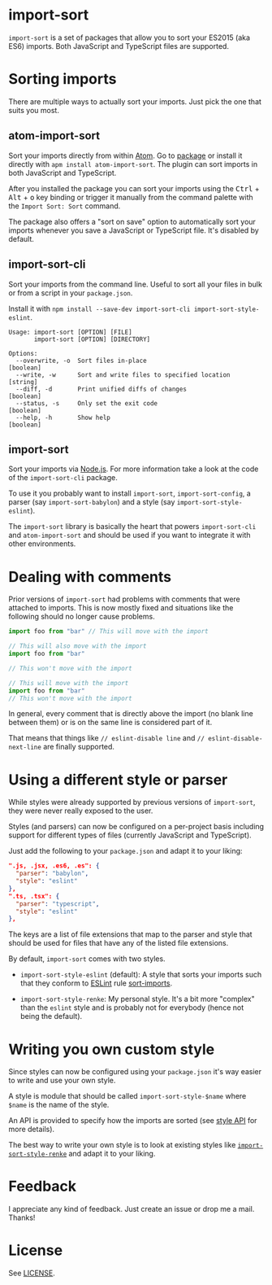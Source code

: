 # import-sort

`import-sort` is a set of packages that allow you to sort your ES2015 (aka ES6)
imports. Both JavaScript and TypeScript files are supported.

# Sorting imports

There are multiple ways to actually sort your imports. Just pick the one that
suits you most.

## atom-import-sort

Sort your imports directly from within [Atom](https://atom.io/). Go to [package](https://atom.io/packages/atom-import-sort) or install it directly with `apm install atom-import-sort`. The plugin can sort imports in both JavaScript and TypeScript.

After you installed the package you can sort your imports using the <kbd>Ctrl</kbd> + <kbd>Alt</kbd> + <kbd>o</kbd> key binding or trigger it manually from the command palette with the `Import Sort: Sort` command.

The package also offers a "sort on save" option to automatically sort your imports whenever you save a JavaScript or TypeScript file. It's disabled by default.

## import-sort-cli

Sort your imports from the command line. Useful to sort all your files in bulk or from a script in your `package.json`.

Install it with `npm install --save-dev import-sort-cli import-sort-style-eslint`.


```
Usage: import-sort [OPTION] [FILE]
       import-sort [OPTION] [DIRECTORY]

Options:
  --overwrite, -o  Sort files in-place                                 [boolean]
  --write, -w      Sort and write files to specified location           [string]
  --diff, -d       Print unified diffs of changes                      [boolean]
  --status, -s     Only set the exit code                              [boolean]
  --help, -h       Show help                                           [boolean]
```

## import-sort

Sort your imports via [Node.js](https://nodejs.org/). For more information take a look at the code of the `import-sort-cli` package.

To use it you probably want to install `import-sort`, `import-sort-config`, a parser (say `import-sort-babylon`) and a style (say `import-sort-style-eslint`).

The `import-sort` library is basically the heart that powers `import-sort-cli` and `atom-import-sort` and should be used if you want to integrate it with other environments.

# Dealing with comments

Prior versions of `import-sort` had problems with comments that were attached to imports. This is now mostly fixed and situations like the following should no longer cause problems.

```js
import foo from "bar" // This will move with the import
```

```js
// This will also move with the import
import foo from "bar"
```

```js
// This won't move with the import

// This will move with the import
import foo from "bar"
// This won't move with the import
```

In general, every comment that is directly above the import (no blank line between them) or is on the same line is considered part of it.

That means that things like `// eslint-disable line` and `// eslint-disable-next-line` are finally supported.

# Using a different style or parser

While styles were already supported by previous versions of `import-sort`, they were never really exposed to the user.

Styles (and parsers) can now be configured on a per-project basis including support for different types of files (currently JavaScript and TypeScript).

Just add the following to your `package.json` and adapt it to your liking:

```json
".js, .jsx, .es6, .es": {
  "parser": "babylon",
  "style": "eslint"
},
".ts, .tsx": {
  "parser": "typescript",
  "style": "eslint"
},
```

The keys are a list of file extensions that map to the parser and style that should be used for files that have any of the listed file extensions.

By default, `import-sort` comes with two styles.

* `import-sort-style-eslint` (default): A style that sorts your imports such that they conform to [ESLint](http://eslint.org/) rule [sort-imports](http://eslint.org/docs/rules/sort-impo).

* `import-sort-style-renke`: My personal style. It's a bit more "complex" than the `eslint` style and is probably not for everybody (hence not being the default).

# Writing you own custom style

Since styles can now be configured using your `package.json` it's way easier to write and use your own style.

A style is module that should be called `import-sort-style-$name` where `$name` is the name of the style.

An API is provided to specify how the imports are sorted (see [style API](packages/import-sort-style/src/index.ts#L3) for more details).

The best way to write your own style is to look at existing styles like [`import-sort-style-renke`](packages/import-sort-style-renke/src/index.ts) and adapt it to your liking.

# Feedback

I appreciate any kind of feedback. Just create an issue or drop me a mail. Thanks!

# License

See [LICENSE](LICENSE).
